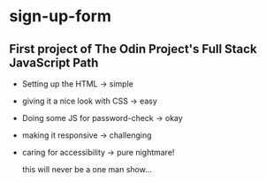 # sign-up-form

## First project of The Odin Project's Full Stack JavaScript Path

+ Setting up the HTML -> simple

+ giving it a nice look with CSS -> easy

+ Doing some JS for password-check -> okay

+ making it responsive -> challenging

+ caring for accessibility -> pure nightmare!

  this will never be a one man show...
